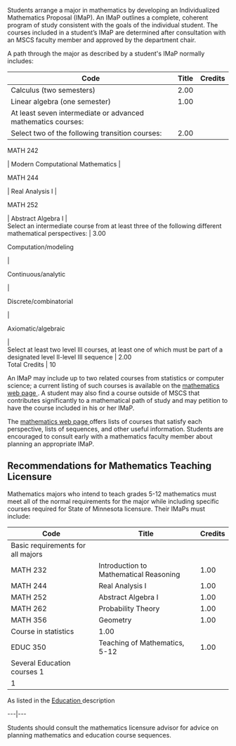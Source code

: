 Students arrange a major in mathematics by developing an Individualized
Mathematics Proposal (IMaP). An IMaP outlines a complete, coherent program of
study consistent with the goals of the individual student. The courses
included in a student’s IMaP are determined after consultation with an MSCS
faculty member and approved by the department chair.

A path through the major as described by a student's IMaP normally includes:

Code  |  Title  |  Credits  
---|---|---  
Calculus (two semesters)  |  2.00  
Linear algebra (one semester)  |  1.00  
At least seven intermediate or advanced mathematics courses:  |  
Select two of the following transition courses:  |  2.00  
  
MATH 242

|  Modern Computational Mathematics  |  
  
MATH 244

|  Real Analysis I  |  
  
MATH 252

|  Abstract Algebra I  |  
Select an intermediate course from at least three of the following different
mathematical perspectives:  |  3.00  
  
Computation/modeling

|  
  
Continuous/analytic

|  
  
Discrete/combinatorial

|  
  
Axiomatic/algebraic

|  
Select at least two level III courses, at least one of which must be part of a
designated level II-level III sequence  |  2.00  
Total Credits  |  10  
  
An IMaP may include up to two related courses from statistics or computer
science; a current listing of such courses is available on the [ mathematics
web page ](http://wp.stolaf.edu/math/) . A student may also find a course
outside of MSCS that contributes significantly to a mathematical path of study
and may petition to have the course included in his or her IMaP.

The [ mathematics web page ](http://wp.stolaf.edu/math/) offers lists of
courses that satisfy each perspective, lists of sequences, and other useful
information. Students are encouraged to consult early with a mathematics
faculty member about planning an appropriate IMaP.

##  Recommendations for Mathematics Teaching Licensure

Mathematics majors who intend to teach grades 5-12 mathematics must meet all
of the normal requirements for the major while including specific courses
required for State of Minnesota licensure. Their IMaPs must include:

Code  |  Title  |  Credits  
---|---|---  
Basic requirements for all majors  |  
MATH 232  |  Introduction to Mathematical Reasoning  |  1.00  
MATH 244  |  Real Analysis I  |  1.00  
MATH 252  |  Abstract Algebra I  |  1.00  
MATH 262  |  Probability Theory  |  1.00  
MATH 356  |  Geometry  |  1.00  
Course in statistics  |  1.00  
EDUC 350  |  Teaching of Mathematics, 5-12  |  1.00  
Several Education courses  1  |  
1  |

As listed in the [ Education ](http://wp.stolaf.edu/education/) description  
  
---|---  
  
Students should consult the mathematics licensure advisor for advice on
planning mathematics and education course sequences.

